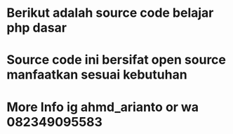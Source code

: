 # Berikut adalah source code belajar php dasar
# Source code ini bersifat open source manfaatkan sesuai kebutuhan
# More Info ig ahmd_arianto or wa 082349095583
